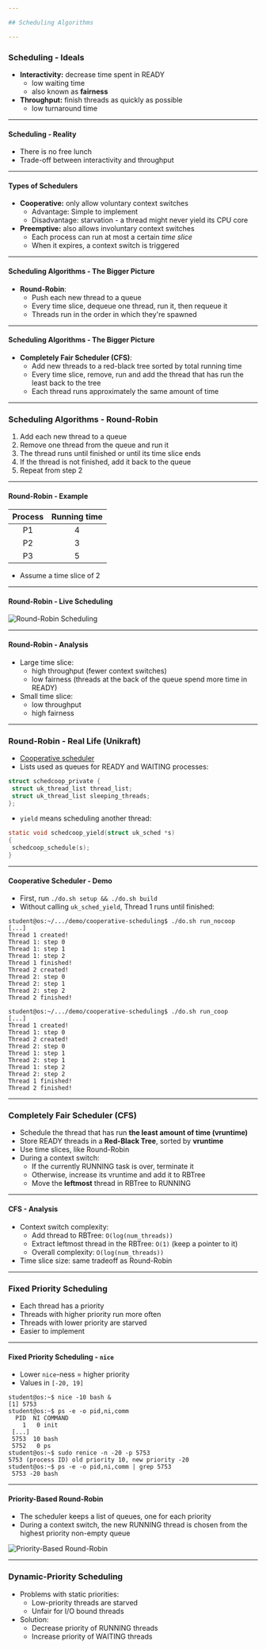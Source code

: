```yaml
---

## Scheduling Algorithms

---
```


### Scheduling - Ideals

* **Interactivity:** decrease time spent in READY
  * low waiting time
  * also known as **fairness**
* **Throughput:** finish threads as quickly as possible
  * low turnaround time

----

#### Scheduling - Reality

* There is no free lunch
* Trade-off between interactivity and throughput

----

#### Types of Schedulers

* **Cooperative:** only allow voluntary context switches
  * Advantage: Simple to implement
  * Disadvantage: starvation - a thread might never yield its CPU core
* **Preemptive:** also allows involuntary context switches
  * Each process can run at most a certain _time slice_
  * When it expires, a context switch is triggered

----

#### Scheduling Algorithms - The Bigger Picture

* **Round-Robin**:
  * Push each new thread to a queue
  * Every time slice, dequeue one thread, run it, then requeue it
  * Threads run in the order in which they're spawned

----

#### Scheduling Algorithms - The Bigger Picture

* **Completely Fair Scheduler (CFS)**:
  * Add new threads to a red-black tree sorted by total running time
  * Every time slice, remove, run and add the thread that has run the least back to the tree
  * Each thread runs approximately the same amount of time

---

### Scheduling Algorithms - Round-Robin

1. Add each new thread to a queue
1. Remove one thread from the queue and run it
1. The thread runs until finished or until its time slice ends
1. If the thread is not finished, add it back to the queue
1. Repeat from step 2

----

#### Round-Robin - Example

| Process | Running time |
| :-----: | :----------: |
| P1      | 4            |
| P2      | 3            |
| P3      | 5            |

* Assume a time slice of 2

----

#### Round-Robin - Live Scheduling

![Round-Robin Scheduling](../generated-media/round-robin-generated.gif)

----

#### Round-Robin - Analysis

* Large time slice:
  * high throughput (fewer context switches)
  * low fairness (threads at the back of the queue spend more time in READY)
* Small time slice:
  * low throughput
  * high fairness

---

### Round-Robin - Real Life (Unikraft)

* [Cooperative scheduler](https://github.com/unikraft/unikraft/blob/staging/lib/ukschedcoop/schedcoop.c)
* Lists used as queues for READY and WAITING processes:

```c
struct schedcoop_private {
 struct uk_thread_list thread_list;
 struct uk_thread_list sleeping_threads;
};
```

* `yield` means scheduling another thread:

```c
static void schedcoop_yield(struct uk_sched *s)
{
 schedcoop_schedule(s);
}
```

----

#### Cooperative Scheduler - Demo

* First, run `./do.sh setup && ./do.sh build`
* Without calling `uk_sched_yield`, Thread 1 runs until finished:

```console [1 - 12 | 14 - 25]
student@os:~/.../demo/cooperative-scheduling$ ./do.sh run_nocoop
[...]
Thread 1 created!
Thread 1: step 0
Thread 1: step 1
Thread 1: step 2
Thread 1 finished!
Thread 2 created!
Thread 2: step 0
Thread 2: step 1
Thread 2: step 2
Thread 2 finished!

student@os:~/.../demo/cooperative-scheduling$ ./do.sh run_coop
[...]
Thread 1 created!
Thread 1: step 0
Thread 2 created!
Thread 2: step 0
Thread 1: step 1
Thread 2: step 1
Thread 1: step 2
Thread 2: step 2
Thread 1 finished!
Thread 2 finished!
```

---

### Completely Fair Scheduler (CFS)

* Schedule the thread that has run **the least amount of time (vruntime)**
* Store READY threads in a **Red-Black Tree**, sorted by **vruntime**
* Use time slices, like Round-Robin
* During a context switch:
  * If the currently RUNNING task is over, terminate it
  * Otherwise, increase its vruntime and add it to RBTree
  * Move the **leftmost** thread in RBTree to RUNNING

----

#### CFS - Analysis

* Context switch complexity:
  * Add thread to RBTree: `O(log(num_threads))`
  * Extract leftmost thread in the RBTree: `O(1)` (keep a pointer to it)
  * Overall complexity: `O(log(num_threads))`
* Time slice size: same tradeoff as Round-Robin

---

### Fixed Priority Scheduling

* Each thread has a priority
* Threads with higher priority run more often
* Threads with lower priority are starved
* Easier to implement

----

#### Fixed Priority Scheduling - `nice`

* Lower `nice`-ness = higher priority
* Values in `[-20, 19]`

```console [1 - 2 | 3 - 8 | 9 - 10 | 11 - 12]
student@os:~$ nice -10 bash &
[1] 5753
student@os:~$ ps -e -o pid,ni,comm
  PID  NI COMMAND
    1   0 init
 [...]
 5753  10 bash
 5752   0 ps
student@os:~$ sudo renice -n -20 -p 5753
5753 (process ID) old priority 10, new priority -20
student@os:~$ ps -e -o pid,ni,comm | grep 5753
 5753 -20 bash
```

----

#### Priority-Based Round-Robin

* The scheduler keeps a list of queues, one for each priority
* During a context switch, the new RUNNING thread is chosen from the highest priority non-empty queue

![Priority-Based Round-Robin](../media/priority-round-robin.svg)

---

### Dynamic-Priority Scheduling

* Problems with static priorities:
  * Low-priority threads are starved
  * Unfair for I/O bound threads
* Solution:
  * Decrease priority of RUNNING threads
  * Increase priority of WAITING threads
